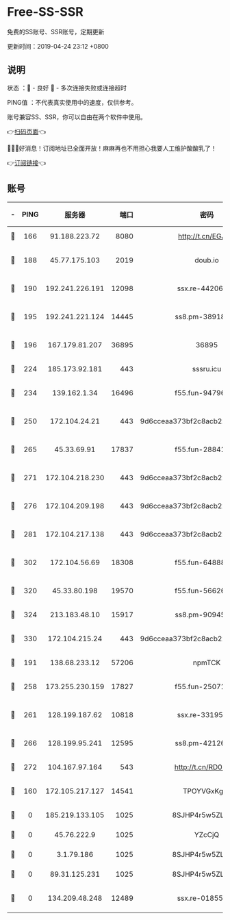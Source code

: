 # Free-SS-SSR

免费的SS账号、SSR账号，定期更新

更新时间：2019-04-24 23:12 +0800

## 说明

状态     ：🙂 - 良好 🙁 - 多次连接失败或连接超时

PING值   ：不代表真实使用中的速度，仅供参考。

账号兼容SS、SSR，你可以自由在两个软件中使用。

👉[扫码页面](https://liesauer.github.io/Free-SS-SSR/)👈

🎉🎉🎉好消息！订阅地址已全面开放！麻麻再也不用担心我要人工维护酸酸乳了！

👉[订阅链接](https://www.liesauer.net/yogurt/subscribe?ACCESS_TOKEN=DAYxR3mMaZAsaqUb)👈

## 账号

|-|PING|服务器|端口|密码|加密方式|区域|
|:----:|:----:|:-----:|-----:|:----:|:----:|:----:|
|🙂|166|91.188.223.72|8080|http://t.cn/EGJIyrl|rc4-md5|RU|
|🙂|188|45.77.175.103|2019|doub.io|aes-128-ctr|SG|
|🙂|190|192.241.226.191|12098|ssx.re-44206832|aes-256-cfb|US|
|🙂|195|192.241.221.124|14445|ss8.pm-38918413|aes-256-cfb|US|
|🙂|196|167.179.81.207|36895|36895|aes-256-cfb|JP|
|🙂|224|185.173.92.181|443|sssru.icu|rc4-md5|RU|
|🙂|234|139.162.1.34|16496|f55.fun-94796215|aes-256-cfb|SG|
|🙂|250|172.104.24.21|443|9d6cceaa373bf2c8acb22e60b6a58be6|aes-256-cfb|US|
|🙂|265|45.33.69.91|17837|f55.fun-28841956|aes-256-cfb|US|
|🙂|271|172.104.218.230|443|9d6cceaa373bf2c8acb22e60b6a58be6|aes-256-cfb|US|
|🙂|276|172.104.209.198|443|9d6cceaa373bf2c8acb22e60b6a58be6|aes-256-cfb|US|
|🙂|281|172.104.217.138|443|9d6cceaa373bf2c8acb22e60b6a58be6|aes-256-cfb|US|
|🙂|302|172.104.56.69|18308|f55.fun-64888245|aes-256-cfb|SG|
|🙂|320|45.33.80.198|19570|f55.fun-56626580|aes-256-cfb|US|
|🙂|324|213.183.48.10|15917|ss8.pm-90945593|rc4-md5|RU|
|🙂|330|172.104.215.24|443|9d6cceaa373bf2c8acb22e60b6a58be6|aes-256-cfb|US|
|🙂|191|138.68.233.12|57206|npmTCK|rc4-md5|US|
|🙂|258|173.255.230.159|17827|f55.fun-25071722|aes-256-cfb|US|
|🙂|261|128.199.187.62|10818|ssx.re-33195748|aes-256-cfb|SG|
|🙂|266|128.199.95.241|12595|ss8.pm-42126640|aes-256-cfb|SG|
|🙂|272|104.167.97.164|543|http://t.cn/RD0D7sx|rc4-md5|CA|
|🙁|160|172.105.217.127|14541|TPOYVGxKglpi|aes-256-cfb|JP|
|🙁|0|185.219.133.105|1025|8SJHP4r5w5ZLCxpB|rc4-md5|TR|
|🙁|0|45.76.222.9|1025|YZcCjQ|rc4-md5|JP|
|🙁|0|3.1.79.186|1025|8SJHP4r5w5ZLCxpB|rc4-md5|SG|
|🙁|0|89.31.125.231|1025|8SJHP4r5w5ZLCxpB|rc4-md5|JP|
|🙁|0|134.209.48.248|12489|ssx.re-01855280|aes-256-cfb|US|
